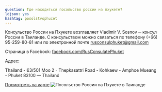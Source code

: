 ```yaml
---
question: Где находиться посольство россии на пхукете?
ldjson: yes
hashtag: posolstvophucet
---
```


Консульство России на Пхукете возглавляет Vladimir V. Sosnov ─ консул России в Таиланде. С консульством можно связаться по телефону (+66) 95-259-80-81 или по электронной почте rusconsulphuket@gmail.com

Страница в Facebook: [facebook.com/RusConsulatePhuket](https://www.facebook.com/RusConsulatePhuket)

Адрес:

Thailand - 63/501 Moo 2 - Thepkasattri Road - Kohkaew - Amphoe Mueang - Phuket 83100 — Thailand

[Посмотреть на карте](https://goo.gl/maps/A2XdVeKJjzDsjbSW6)
![Посольство России на Пхукете в Таиланде](https://phuketfaq.ru/assets/images/rus.jpeg)
